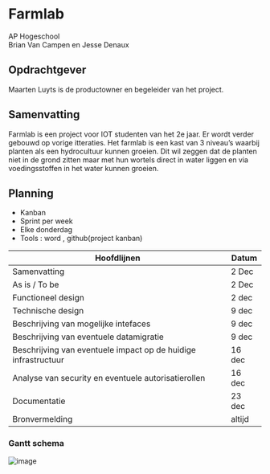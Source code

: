 # Farmlab
AP Hogeschool<br>
Brian Van Campen en Jesse Denaux

## Opdrachtgever
Maarten Luyts is de productowner en begeleider van het project.

## Samenvatting

Farmlab is een project voor IOT studenten van het 2e jaar. Er wordt verder gebouwd op vorige itteraties. 
Het farmlab is een kast van 3 niveau’s waarbij planten als een hydrocultuur kunnen groeien. Dit wil zeggen dat de planten niet in de grond zitten maar met hun wortels direct in water liggen en via voedingsstoffen in het water kunnen groeien. 

## Planning
- Kanban
- Sprint per week
- Elke donderdag
- Tools : word , github(project kanban)


| Hoofdlijnen |  Datum      |
| ----------- | ----------- |
| Samenvatting| 2 Dec       |
| As is / To be| 2 Dec      |
| Functioneel design| 2 dec |
| Technische design | 9 dec |
| Beschrijving van mogelijke intefaces | 9 dec|
| Beschrijving van eventuele datamigratie | 9 dec |
| Beschrijving van eventuele impact op de huidige infrastructuur | 16 dec|
|Analyse van security en eventuele autorisatierollen | 16 dec|
|Documentatie | 23 dec|
|Bronvermelding | altijd|

### Gantt schema

![image](https://user-images.githubusercontent.com/91600019/143431525-f699a711-61bb-4028-93d6-db2c1d5af95d.png)
